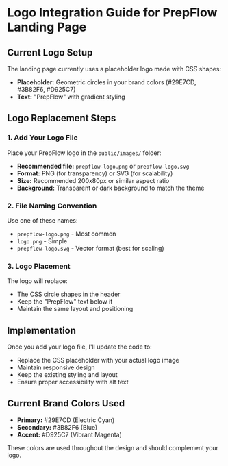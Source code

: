 # Logo Integration Guide for PrepFlow Landing Page

## Current Logo Setup
The landing page currently uses a placeholder logo made with CSS shapes:
- **Placeholder:** Geometric circles in your brand colors (#29E7CD, #3B82F6, #D925C7)
- **Text:** "PrepFlow" with gradient styling

## Logo Replacement Steps

### 1. Add Your Logo File
Place your PrepFlow logo in the `public/images/` folder:
- **Recommended file:** `prepflow-logo.png` or `prepflow-logo.svg`
- **Format:** PNG (for transparency) or SVG (for scalability)
- **Size:** Recommended 200x80px or similar aspect ratio
- **Background:** Transparent or dark background to match the theme

### 2. File Naming Convention
Use one of these names:
- `prepflow-logo.png` - Most common
- `logo.png` - Simple
- `prepflow-logo.svg` - Vector format (best for scaling)

### 3. Logo Placement
The logo will replace:
- The CSS circle shapes in the header
- Keep the "PrepFlow" text below it
- Maintain the same layout and positioning

## Implementation
Once you add your logo file, I'll update the code to:
- Replace the CSS placeholder with your actual logo image
- Maintain responsive design
- Keep the existing styling and layout
- Ensure proper accessibility with alt text

## Current Brand Colors Used
- **Primary:** #29E7CD (Electric Cyan)
- **Secondary:** #3B82F6 (Blue)
- **Accent:** #D925C7 (Vibrant Magenta)

These colors are used throughout the design and should complement your logo.

